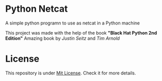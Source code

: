 # Python Netcat

A simple python programn to use as netcat in a Python machine

This project was made with the help of the book **"Black Hat Python 2nd Edition"**
Amazing book by *Justin Seitz* and *Tim Arnold*

# License

This repository is under [Mit License](LICENSE). Check it for more details.
